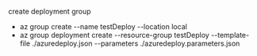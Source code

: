 create deployment group

  - az group create --name testDeploy --location local
  - az group deployment create --resource-group testDeploy --template-file ./azuredeploy.json --parameters ./azuredeploy.parameters.json
